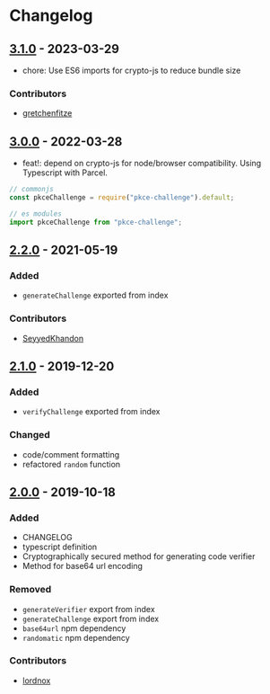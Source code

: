 # Changelog

## [3.1.0] - 2023-03-29

- chore: Use ES6 imports for crypto-js to reduce bundle size

### Contributors

- [gretchenfitze]

## [3.0.0] - 2022-03-28

- feat!: depend on crypto-js for node/browser compatibility. Using Typescript with Parcel.

```js
// commonjs
const pkceChallenge = require("pkce-challenge").default;

// es modules
import pkceChallenge from "pkce-challenge";
```

## [2.2.0] - 2021-05-19

### Added

- `generateChallenge` exported from index

### Contributors

- [SeyyedKhandon]

## [2.1.0] - 2019-12-20

### Added

- `verifyChallenge` exported from index

### Changed

- code/comment formatting
- refactored `random` function

## [2.0.0] - 2019-10-18

### Added

- CHANGELOG
- typescript definition
- Cryptographically secured method for generating code verifier
- Method for base64 url encoding

### Removed

- `generateVerifier` export from index
- `generateChallenge` export from index
- `base64url` npm dependency
- `randomatic` npm dependency

### Contributors

- [lordnox]

[gretchenfitze]: https://github.com/gretchenfitze
[seyyedkhandon]: https://github.com/SeyyedKhandon
[lordnox]: https://github.com/lordnox
[3.1.0]: https://github.com/crouchcd/pkce-challenge/releases/tag/3.1.0
[3.0.0]: https://github.com/crouchcd/pkce-challenge/releases/tag/3.0.0
[2.2.0]: https://github.com/crouchcd/pkce-challenge/releases/tag/2.2.0
[2.1.0]: https://github.com/crouchcd/pkce-challenge/releases/tag/2.1.0
[2.0.0]: https://github.com/crouchcd/pkce-challenge/releases/tag/2.0.0
